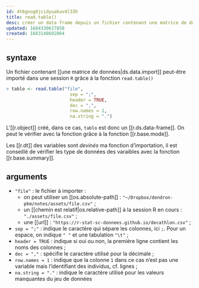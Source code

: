 ```yaml
---
id: 4t6gnog0jcidyuakuv4l33h
title: read.table()
desc: créer un data frame depuis un fichier contenant une matrice de données
updated: 1684330627858
created: 1683148602864
---
```


## syntaxe

Un fichier contenant [[une matrice de données|ds.data.import]] peut-être importé dans une session `R` grâce à la fonction `read.table()`

```r
> tablo <- read.table("file",
                        sep = ";",
                        header = TRUE,
                        dec = ",",
                        row.names = 1,
                        na.string = ".")
```

L’[[r.object]] créé, dans ce cas, `tablo` est donc un [[r.ds.data-frame]]. On peut le vérifier avec la fonction grâce à la fonction [[r.base.mode]].

Les [[r.dt]] des variables sont *devinés* ma fonction d’importation, il est conseillé de vérifier les type de données des varaibles avec la fonction [[r.base.summary]].

## arguments
- `"file"` : le fichier à importer :
  - on peut utiliser un [[os.absolute-path]] : `"~/Dropbox/dendron-pkm/notes/assets/file.csv"` ;
  - un [[chemin est relatif|os.relative-path]] à la session R en cours : `"./assets/file.csv"` ;
  - une [[url]] : `"https://r-stat-sc-donnees.github.io/decathlon.csv"` ;
- `sep = ";"` : indique le caractère qui sépare les colonnes, ici `;`. Pour un espace, on indique `" "` et une tabulation `"\t"` ;
- `header = TRUE` : indique si oui ou non, la première ligne contient les noms des colonnes ;
- `dec = ","` : spécifie le caractère utilisé pour la décimale ; 
- `row.names = 1` : indique que la colonne `1` dans ce cas n’est pas une variable mais l’identifiant des individus, cf. lignes ;
- `na.string = "."` : indique le caractère utilisé pour les valeurs manquantes du jeu de données